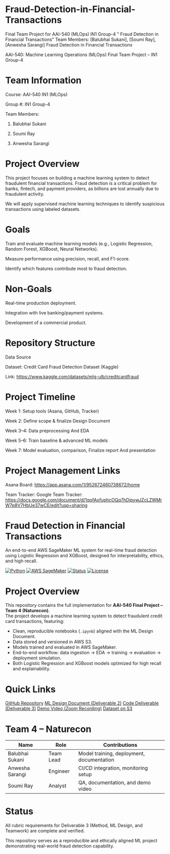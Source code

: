 # Fraud-Detection-in-Financial-Transactions
Final Team Project for AAI-540 (MLOps) IN1 Group-4 " Fraud Detection in Financial Transactions"   Team Members: [Balubhai Sukani], [Soumi Ray], [Anwesha Sarangi]
Fraud Detection in Financial Transactions

AAI-540: Machine Learning Operations (MLOps)
Final Team Project – IN1 Group-4

# Team Information

Course: AAI-540 IN1 (MLOps)

Group #: IN1 Group-4

Team Members:

1. Balubhai Sukani

2. Soumi Ray

3. Anwesha Sarangi

#  Project Overview

This project focuses on building a machine learning system to detect fraudulent financial transactions. Fraud detection is a critical problem for banks, fintech, and payment providers, as billions are lost annually due to fraudulent activity.

We will apply supervised machine learning techniques to identify suspicious transactions using labeled datasets.

# Goals

Train and evaluate machine learning models (e.g., Logistic Regression, Random Forest, XGBoost, Neural Networks).

Measure performance using precision, recall, and F1-score.

Identify which features contribute most to fraud detection.

# Non-Goals

Real-time production deployment.

Integration with live banking/payment systems.

Development of a commercial product.

# Repository Structure


Data Source

Dataset: Credit Card Fraud Detection Dataset (Kaggle)

Link: https://www.kaggle.com/datasets/mlg-ulb/creditcardfraud

# Project Timeline

Week 1: Setup tools (Asana, GitHub, Tracker)

Week 2: Define scope & finalize Design Document

Week 3–4: Data preprocessing And EDA

Week 5–6: Train baseline & advanced ML models

Week 7: Model evaluation, comparison, Finalize report And presentation


#  Project Management Links

Asana Board: https://app.asana.com/1/952672460738672/home

Team Tracker: Google Team Tracker: https://docs.google.com/document/d/1qofAxfuphcOQq7hDjpywJZcLZWMrW7p8V7HbUe37wCE/edit?usp=sharing

# Fraud Detection in Financial Transactions
An end-to-end AWS SageMaker ML system for real-time fraud detection using Logistic Regression and XGBoost, designed for interpretability, ethics, and high recall.

[![Python](https://img.shields.io/badge/Python-3.10+-blue?logo=python&logoColor=white)](https://www.python.org/)
[![AWS SageMaker](https://img.shields.io/badge/AWS-SageMaker-orange?logo=amazon-aws&logoColor=white)](https://aws.amazon.com/sagemaker/)
[![Status](https://img.shields.io/badge/Status-Completed-success.svg)]()
[![License](https://img.shields.io/badge/License-Academic-lightgrey.svg)]()

# Project Overview
This repository contains the full implementation for **AAI-540 Final Project – Team 4 (Naturecon)**.  
The project develops a machine learning system to detect fraudulent credit card transactions, featuring:

- Clean, reproducible notebooks (`.ipynb`) aligned with the ML Design Document.  
- Data stored and versioned in AWS S3.  
- Models trained and evaluated in AWS SageMaker.  
- End-to-end workflow: data ingestion → EDA → training → evaluation → deployment simulation.  
- Both Logistic Regression and XGBoost models optimized for high recall and explainability.

# Quick Links
 [GitHub Repository](https://github.com/Naturecon/Fraud-Detection-in-Financial-Transactions)
 [ML Design Document (Deliverable 2)](link-to-your-doc-or-shared-drive)
 [Code Deliverable (Deliverable 3)](link-to-your-doc-or-shared-drive)
[Demo Video (Zoom Recording)](link-to-your-video-if-available)
[Dataset on S3](https://s3.console.aws.amazon.com/s3/buckets/bsukanisagemaker-afresh/aai-540-labs/lab-2-1-fresh/creditcard.csv)


# Team 4 – Naturecon
| Name | Role | Contributions |
|------|------|----------------|
| Balubhai Sukani | Team Lead | Model training, deployment, documentation |
| Anwesha Sarangi | Engineer | CI/CD integration, monitoring setup |
| Soumi Ray| Analyst | QA, documentation, and demo video |

# Status
All rubric requirements for Deliverable 3 (Method, ML Design, and Teamwork) are complete and verified.  

This repository serves as a reproducible and ethically aligned ML project demonstrating real-world fraud detection capability.

